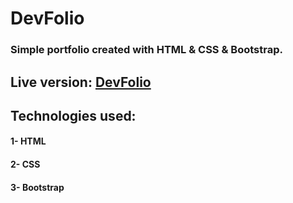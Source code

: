 # DevFolio

### Simple portfolio created with HTML &amp; CSS &amp; Bootstrap.

## Live version: [DevFolio](https://amrtarek1097.github.io/DevFolio/)


## Technologies used:
#### 1- HTML
#### 2- CSS
#### 3- Bootstrap




